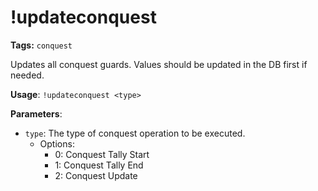 # !updateconquest

**Tags:** `conquest`

Updates all conquest guards.
Values should be updated in the DB first if needed.

**Usage**: `!updateconquest <type>`

**Parameters**:
- `type`: The type of conquest operation to be executed.
  - Options:
    - 0: Conquest Tally Start
    - 1: Conquest Tally End
    - 2: Conquest Update

